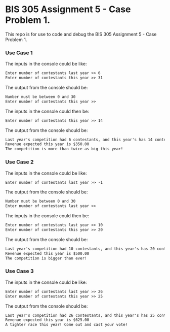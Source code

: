 # BIS 305 Assignment 5 - Case Problem 1.

This repo is for use to code and debug the BIS 305 Assignment 5 - Case Problem 1.

### Use Case 1

The inputs in the console could be like:
```html
Enter number of contestants last year >> 6
Enter number of contestants this year >> 31
```

The output from the console should be:
```html
Number must be between 0 and 30
Enter number of contestants this year >> 
```

The inputs in the console could then be:
```html
Enter number of contestants this year >> 14
```

The output from the console should be:
```html
Last year's competition had 6 contestants, and this year's has 14 contestants
Revenue expected this year is $350.00
The competition is more than twice as big this year!
```

### Use Case 2

The inputs in the console could be like:
```html
Enter number of contestants last year >> -1
```

The output from the console should be:
```html
Number must be between 0 and 30
Enter number of contestants last year >> 
```

The inputs in the console could then be:
```html
Enter number of contestants last year >> 10
Enter number of contestants this year >> 20
```

The output from the console should be:
```html
Last year's competition had 10 contestants, and this year's has 20 contestants
Revenue expected this year is $500.00
The competition is bigger than ever!
```

### Use Case 3

The inputs in the console could be like:
```html
Enter number of contestants last year >> 26
Enter number of contestants this year >> 25
```

The output from the console should be:
```html
Last year's competition had 26 contestants, and this year's has 25 contestants
Revenue expected this year is $625.00
A tighter race this year! Come out and cast your vote!
```